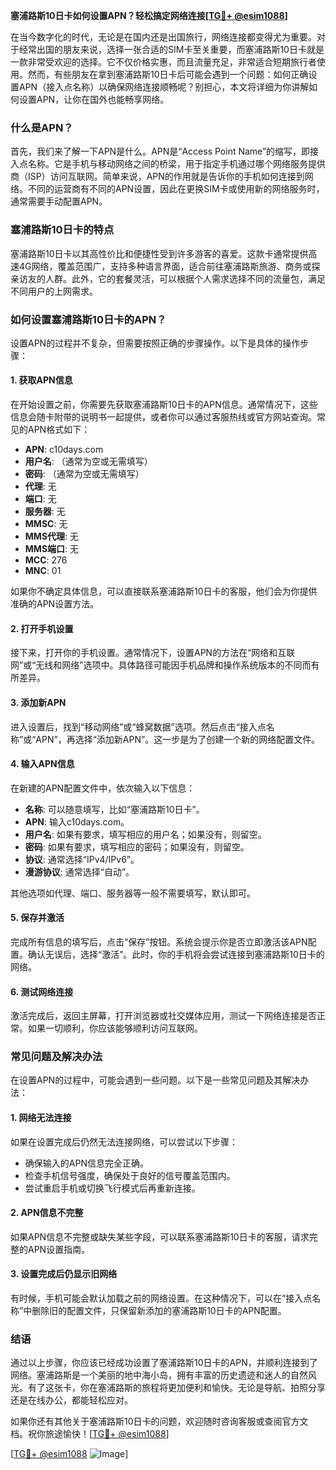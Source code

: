 **塞浦路斯10日卡如何设置APN？轻松搞定网络连接[[TG💪+ @esim1088](https://t.me/s/esim1088)]**

在当今数字化的时代，无论是在国内还是出国旅行，网络连接都变得尤为重要。对于经常出国的朋友来说，选择一张合适的SIM卡至关重要，而塞浦路斯10日卡就是一款非常受欢迎的选择。它不仅价格实惠，而且流量充足，非常适合短期旅行者使用。然而，有些朋友在拿到塞浦路斯10日卡后可能会遇到一个问题：如何正确设置APN（接入点名称）以确保网络连接顺畅呢？别担心，本文将详细为你讲解如何设置APN，让你在国外也能畅享网络。

### 什么是APN？

首先，我们来了解一下APN是什么。APN是“Access Point Name”的缩写，即接入点名称。它是手机与移动网络之间的桥梁，用于指定手机通过哪个网络服务提供商（ISP）访问互联网。简单来说，APN的作用就是告诉你的手机如何连接到网络。不同的运营商有不同的APN设置，因此在更换SIM卡或使用新的网络服务时，通常需要手动配置APN。

### 塞浦路斯10日卡的特点

塞浦路斯10日卡以其高性价比和便捷性受到许多游客的喜爱。这款卡通常提供高速4G网络，覆盖范围广，支持多种语言界面，适合前往塞浦路斯旅游、商务或探亲访友的人群。此外，它的套餐灵活，可以根据个人需求选择不同的流量包，满足不同用户的上网需求。

### 如何设置塞浦路斯10日卡的APN？

设置APN的过程并不复杂，但需要按照正确的步骤操作。以下是具体的操作步骤：

#### 1. 获取APN信息

在开始设置之前，你需要先获取塞浦路斯10日卡的APN信息。通常情况下，这些信息会随卡附带的说明书一起提供，或者你可以通过客服热线或官方网站查询。常见的APN格式如下：

- **APN**: c10days.com  
- **用户名**: （通常为空或无需填写）  
- **密码**: （通常为空或无需填写）  
- **代理**: 无  
- **端口**: 无  
- **服务器**: 无  
- **MMSC**: 无  
- **MMS代理**: 无  
- **MMS端口**: 无  
- **MCC**: 276  
- **MNC**: 01  

如果你不确定具体信息，可以直接联系塞浦路斯10日卡的客服，他们会为你提供准确的APN设置方法。

#### 2. 打开手机设置

接下来，打开你的手机设置。通常情况下，设置APN的方法在“网络和互联网”或“无线和网络”选项中。具体路径可能因手机品牌和操作系统版本的不同而有所差异。

#### 3. 添加新APN

进入设置后，找到“移动网络”或“蜂窝数据”选项。然后点击“接入点名称”或“APN”，再选择“添加新APN”。这一步是为了创建一个新的网络配置文件。

#### 4. 输入APN信息

在新建的APN配置文件中，依次输入以下信息：

- **名称**: 可以随意填写，比如“塞浦路斯10日卡”。
- **APN**: 输入c10days.com。
- **用户名**: 如果有要求，填写相应的用户名；如果没有，则留空。
- **密码**: 如果有要求，填写相应的密码；如果没有，则留空。
- **协议**: 通常选择“IPv4/IPv6”。
- **漫游协议**: 通常选择“自动”。

其他选项如代理、端口、服务器等一般不需要填写，默认即可。

#### 5. 保存并激活

完成所有信息的填写后，点击“保存”按钮。系统会提示你是否立即激活该APN配置。确认无误后，选择“激活”。此时，你的手机将会尝试连接到塞浦路斯10日卡的网络。

#### 6. 测试网络连接

激活完成后，返回主屏幕，打开浏览器或社交媒体应用，测试一下网络连接是否正常。如果一切顺利，你应该能够顺利访问互联网。

### 常见问题及解决办法

在设置APN的过程中，可能会遇到一些问题。以下是一些常见问题及其解决办法：

#### 1. 网络无法连接

如果在设置完成后仍然无法连接网络，可以尝试以下步骤：

- 确保输入的APN信息完全正确。
- 检查手机信号强度，确保处于良好的信号覆盖范围内。
- 尝试重启手机或切换飞行模式后再重新连接。

#### 2. APN信息不完整

如果APN信息不完整或缺失某些字段，可以联系塞浦路斯10日卡的客服，请求完整的APN设置指南。

#### 3. 设置完成后仍显示旧网络

有时候，手机可能会默认加载之前的网络设置。在这种情况下，可以在“接入点名称”中删除旧的配置文件，只保留新添加的塞浦路斯10日卡的APN配置。

### 结语

通过以上步骤，你应该已经成功设置了塞浦路斯10日卡的APN，并顺利连接到了网络。塞浦路斯是一个美丽的地中海小岛，拥有丰富的历史遗迹和迷人的自然风光。有了这张卡，你在塞浦路斯的旅程将更加便利和愉快。无论是导航、拍照分享还是在线办公，都能轻松应对。

如果你还有其他关于塞浦路斯10日卡的问题，欢迎随时咨询客服或查阅官方文档。祝你旅途愉快！[[TG💪+ @esim1088](https://t.me/s/esim1088)]

[[TG💪+ @esim1088](https://t.me/s/esim1088) ![Image](https://i.postimg.cc/4NQfJmqS/Snipaste-2025-05-13-00-14-12.png)]